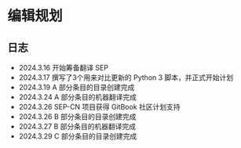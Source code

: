 # 编辑规划

## 日志

- 2024.3.16 开始筹备翻译 SEP
- 2024.3.17 撰写了3个用来对比更新的 Python 3 脚本，并正式开始计划
- 2024.3.19 A 部分条目的目录创建完成
- 2024.3.24 A 部分条目的机器翻译完成
- 2024.3.26 SEP-CN 项目获得 GitBook 社区计划支持
- 2024.3.26 B 部分条目的目录创建完成
- 2024.3.27 B 部分条目的机器翻译完成
- 2024.3.29 C 部分条目的目录创建完成
